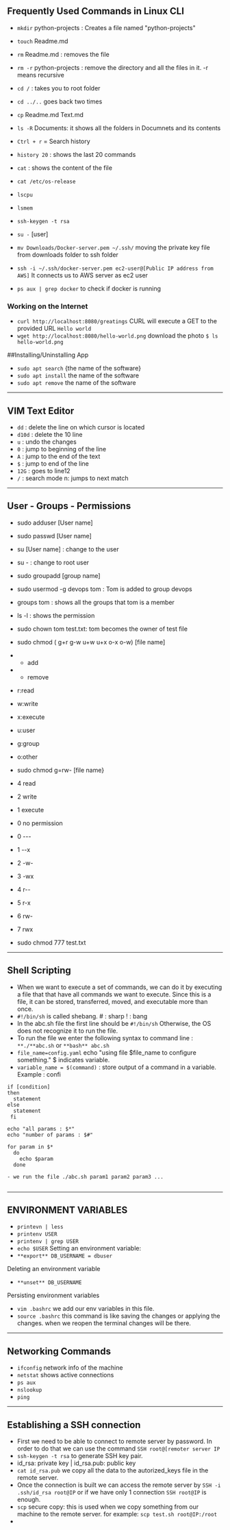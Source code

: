 ## Frequently Used Commands in Linux CLI


- `mkdir` python-projects : Creates a file named "python-projects"
- `touch` Readme.md
- `rm` Readme.md : removes the file
- `rm -r` python-projects : remove the directory and all the files in it. -r means recursive
- `cd /` : takes you to root folder
- `cd ../..` goes back two times
- `cp` Readme.md Text.md
- `ls -R` Documents: it shows all the folders in Documnets and its contents
- `Ctrl + r` = Search history
- `history 20` : shows the last 20 commands
- `cat` : shows the content of the file
- `cat /etc/os-release`
- `lscpu`
- `lsmem`
- `ssh-keygen -t rsa`

- `su -` [user]

- `mv Downloads/Docker-server.pem ~/.ssh/` moving the private key file from downloads folder to ssh folder
- `ssh -i ~/.ssh/docker-server.pem ec2-user@[Public IP address from AWS]` It connects us to AWS server as ec2 user
- `ps aux | grep docker` to check if docker is running

### Working on the Internet
- `curl http://localhost:8080/greatings` CURL will execute a GET to the provided URL `Hello world`
- `wget http://localhost:8080/hello-world.png` download the photo `$ ls hello-world.png`


##Installing/Uninstalling App

- `sudo apt search` {the name of the software}
- `sudo apt install` the name of the software
- `sudo apt remove` the name of the software

----------------
VIM Text Editor
----------------
- `dd` : delete the line on which cursor is located
- `d10d` : delete the 10 line
- `u` : undo the changes
- `0` : jump to beginning of the line
- `A` : jump to the end of the text
- `$` : jump to end of the line
- `12G` : goes to line12
- `/` : search mode n: jumps to next match

----------------------------
User - Groups - Permissions
----------------------------
- sudo adduser [User name]
- sudo passwd [User name]
- su [User name] : change to the user
- su - : change to root user

- sudo groupadd [group name]
- sudo usermod -g devops tom : Tom is added to group devops
- groups tom : shows all the groups that tom is a member

- ls -l : shows the permission

- sudo chown tom test.txt: tom becomes the owner of test file 

- sudo chmod ( g+r g-w u+w u+x o-x o-w) [file name]

- + add
- - remove

- r:read
- w:write
- x:execute

- u:user
- g:group
- o:other

- sudo chmod g=rw- [file name}

- 4 read
- 2 write
- 1 execute
- 0 no permission

- 0 ---
- 1 --x
- 2 -w-
- 3 -wx
- 4 r--
- 5 r-x
- 6 rw-
- 7 rwx

- sudo chmod 777 test.txt

-----------------
Shell Scripting
-----------------

- When we want to execute a set of commands, we can do it by executing a file that that have all commands we want to execute. Since this is a file, it can be stored,
transferred, moved, and executable more than once.
- `#!/bin/sh` is called shebang. # : sharp ! : bang
- In the abc.sh file the first line should be `#!/bin/sh` Otherwise, the OS does not recognize it to run the file.
- To run the file we enter the following syntax to command line : `**./**abc.sh` or `**bash** abc.sh`
- `file_name=config.yaml` echo "using file $file_name to configure something." $ indicates variable.
- `variable_name = $(command)` : store output of a command in a variable. Example : confi

```
if [condition] 
then
  statement
else
  statement
 fi 
```

```
echo "all params : $*"
echo "number of params : $#"

for param in $*
  do 
    echo $param
  done
  
- we run the file ./abc.sh param1 param2 param3 ...  
  
```

----------------------
ENVIRONMENT VARIABLES
----------------------
- `printevn | less`
- `printenv USER`
- `printenv | grep USER`
- `echo $USER`
Setting an environment variable:
- `**export** DB_USERNAME = dbuser`

Deleting an environment variable
- `**unset** DB_USERNAME`

Persisting environment variables
- `vim .bashrc` we add our env variables in this file. 
- `source .bashrc` this command is like saving the changes or applying the changes. when we reopen the terminal changes will be there.

-----------
Networking Commands
---------------
- `ifconfig` network info of the machine
- `netstat` shows active connections
- `ps aux`
- `nslookup`
- `ping`

----------
Establishing a SSH connection
---------
- First we need to be able to connect to remote server by password. In order to do that we can use the command `SSH root@[remoter server IP` 
- `ssh-keygen -t rsa` to generate SSH key pair. 
- id_rsa: private key | id_rsa.pub: public key
- `cat id_rsa.pub` we copy all the data to the autorized_keys file in the remote server. 
- Once the connection is built we can access the remote server by `SSH -i .ssh/id_rsa root@IP` or if we have only 1 connection `SSH root@IP` is enough. 
- `scp` secure copy: this is used when we copy something from our machine to the remote server. for example: `scp test.sh root@IP:/root`
-  


